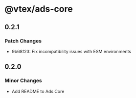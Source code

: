 # @vtex/ads-core

## 0.2.1

### Patch Changes

- 9b68f23: Fix incompatibility issues with ESM environments

## 0.2.0

### Minor Changes

- Add README to Ads Core

